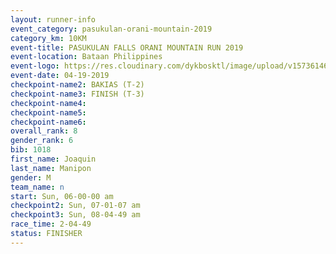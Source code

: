 ```yaml
---
layout: runner-info 
event_category: pasukulan-orani-mountain-2019 
category_km: 10KM 
event-title: PASUKULAN FALLS ORANI MOUNTAIN RUN 2019 
event-location: Bataan Philippines 
event-logo: https://res.cloudinary.com/dykbosktl/image/upload/v1573614687/Logo/Pasukulan_Logo_ndzbkp.jpg
event-date: 04-19-2019 
checkpoint-name2: BAKIAS (T-2) 
checkpoint-name3: FINISH (T-3) 
checkpoint-name4: 
checkpoint-name5: 
checkpoint-name6: 
overall_rank: 8
gender_rank: 6
bib: 1018
first_name: Joaquin
last_name: Manipon
gender: M
team_name: n
start: Sun, 06-00-00 am
checkpoint2: Sun, 07-01-07 am
checkpoint3: Sun, 08-04-49 am
race_time: 2-04-49
status: FINISHER
---
```

